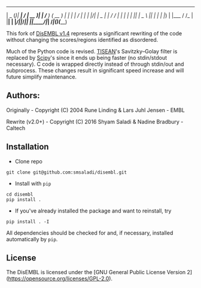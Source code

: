  ____  _     _____ __  __ ____  _        ____      ______
|  _ \(_)___| ____|  \/  | __ )| |      /___  )   (  __  )
| | | | / __|  _| | |\/| |  _ \| |         / /    | |  | |
| |_| | \__ \ |___| |  | | |_) | |___     / /_    | |__| |
|____/|_|___/_____|_|  |_|____/|_____|  /_____|(_)(______)

This fork of [DisEMBL v1.4](http://dis.embl.de/) represents a significant
rewriting of the code without changing the scores/regions identified as
disordered.

Much of the Python code is revised.
[TISEAN](www.mpipks-dresden.mpg.de/~tisean/)'s Savitzky–Golay filter is replaced
by [Scipy](http://docs.scipy.org/doc/scipy-0.15.1/reference/generated/scipy.signal.savgol_filter.html)'s
since it ends up being faster (no stdin/stdout necessary). C code is wrapped
directly instead of through stdin/out and subprocess. These changes result in
significant speed increase and will future simplify maintenance.

## Authors:

Originally -
Copyright (C) 2004 Rune Linding & Lars Juhl Jensen - EMBL

Rewrite (v2.0+) -
Copyright (C) 2016 Shyam Saladi & Nadine Bradbury - Caltech

## Installation

* Clone repo

```shell
git clone git@github.com:smsaladi/disembl.git
```

* Install with `pip`

```shell
cd disembl
pip install .
```

* If you've already installed the package and want to reinstall, try

```shell
pip install . -I
```

All dependencies should be checked for and, if necessary, installed
automatically by `pip`.

## License
The DisEMBL is licensed under the [GNU General Public License Version 2]
(https://opensource.org/licenses/GPL-2.0).
